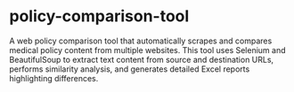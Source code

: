 # policy-comparison-tool
A web policy comparison tool that automatically scrapes and compares medical policy content from multiple websites. This tool uses Selenium and BeautifulSoup to extract text content from source and destination URLs, performs similarity analysis, and generates detailed Excel reports highlighting differences.
